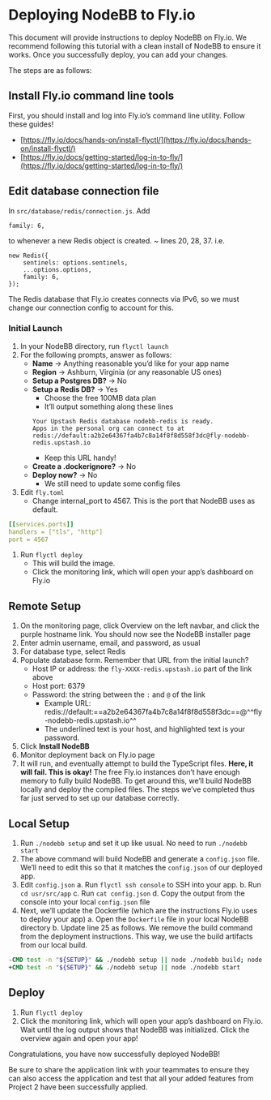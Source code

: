 # Deploying NodeBB to Fly.io

This document will provide instructions to deploy NodeBB on Fly.io. We recommend following this tutorial with a clean install of NodeBB to ensure it works. Once you successfully deploy, you can add your changes. 

The steps are as follows:

## Install Fly.io command line tools

First, you should install and log into Fly.io’s command line utility. Follow these guides!

- [https://fly.io/docs/hands-on/install-flyctl/](https://fly.io/docs/hands-on/install-flyctl/)
- [https://fly.io/docs/getting-started/log-in-to-fly/](https://fly.io/docs/getting-started/log-in-to-fly/)

## Edit database connection file

In `src/database/redis/connection.js`. Add

```JS
family: 6,
```

to whenever a new Redis object is created. ~ lines 20, 28, 37. i.e.

```JS hl_lines="4"
new Redis({
    sentinels: options.sentinels,
    ...options.options,
    family: 6,
});
```

The Redis database that Fly.io creates connects via IPv6, so we must change our connection config to account for this. 

### Initial Launch

1. In your NodeBB directory, run `flyctl launch`
2. For the following prompts, answer as follows:
    - **Name** -> Anything reasonable you’d like for your app name
    - **Region** -> Ashburn, Virginia (or any reasonable US ones)
    - **Setup a Postgres DB?** -> No
    - **Setup a Redis DB?** -> Yes
        - Choose the free 100MB data plan
        - It’ll output something along these lines
        ```console
        Your Upstash Redis database nodebb-redis is ready.
        Apps in the personal org can connect to at
        redis://default:a2b2e64367fa4b7c8a14f8f8d558f3dc@fly-nodebb-redis.upstash.io
        ```
        - Keep this URL handy!
    - **Create a .dockerignore?** -> No
    - **Deploy now?** -> No
        - We still need to update some config files
3. Edit `fly.toml`
    - Change internal_port to 4567. This is the port that NodeBB uses as default.
```yaml
[[services.ports]]
handlers = ["tls", "http"]
port = 4567
```
1. Run `flyctl deploy`
    - This will build the image.
    - Click the monitoring link, which will open your app’s dashboard on Fly.io

## Remote Setup

1. On the monitoring page, click Overview on the left navbar, and click the purple hostname link. You should now see the NodeBB installer page
2. Enter admin username, email, and password, as usual
3. For database type, select Redis
4. Populate database form. Remember that URL from the initial launch?
    - Host IP or address: the `fly-XXXX-redis.upstash.io` part of the link above
    - Host port: 6379
    - Password: the string between the `:` and `@` of the link
        - Example URL: redis://default:==a2b2e64367fa4b7c8a14f8f8d558f3dc==@^^fly-nodebb-redis.upstash.io^^
        - The underlined text is your host, and highlighted text is your password.
5. Click **Install NodeBB**
6. Monitor deployment back on Fly.io page
7. It will run, and eventually attempt to build the TypeScript files. **Here, it will fail. This is okay!** The free Fly.io instances don’t have enough memory to fully build NodeBB. To get around this, we’ll build NodeBB locally and deploy the compiled files. The steps we’ve completed thus far just served to set up our database correctly.

## Local Setup

1. Run `./nodebb setup` and set it up like usual. No need to run `./nodebb start`
2. The above command will build NodeBB and generate a `config.json` file. We’ll need to edit this so that it matches the `config.json` of our deployed app. 
3. Edit `config.json`
    a. Run `flyctl ssh console` to SSH into your app.
    b. Run `cd usr/src/app`
    c. Run `cat config.json`
    d. Copy the output from the console into your local `config.json` file
4. Next, we’ll update the Dockerfile (which are the instructions Fly.io uses to deploy your app)
    a. Open the `Dockerfile` file in your local NodeBB directory
    b. Update line 25 as follows. We remove the build command from the deployment instructions. This way, we use the build artifacts from our local build.
```Dockerfile
-CMD test -n "${SETUP}" && ./nodebb setup || node ./nodebb build; node ./nodebb start
+CMD test -n "${SETUP}" && ./nodebb setup || node ./nodebb start
```

## Deploy
1. Run `flyctl deploy`
2. Click the monitoring link, which will open your app’s dashboard on Fly.io. Wait until the log output shows that NodeBB was initialized. Click the overview again and open your app!

Congratulations, you have now successfully deployed NodeBB!

Be sure to share the application link with your teammates to ensure they can also access the application and test that all your added features from Project 2 have been successfully applied.

